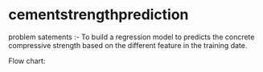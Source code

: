 # cementstrengthprediction

problem satements :- To build a regression model to predicts the concrete compressive strength based on the different feature in the training date.

Flow chart: 

